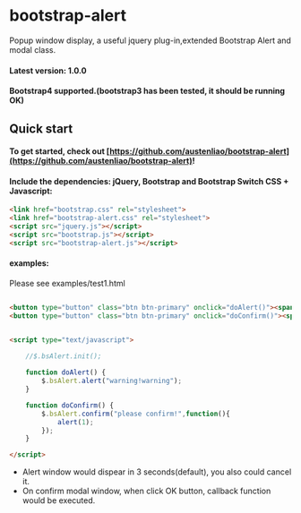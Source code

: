 # bootstrap-alert
Popup window display, a useful jquery plug-in,extended Bootstrap Alert and modal class.
#### Latest version: 1.0.0
#### Bootstrap4 supported.(bootstrap3 has been tested, it should be running OK)

## Quick start
#### To get started, check out [https://github.com/austenliao/bootstrap-alert](https://github.com/austenliao/bootstrap-alert)!
#### Include the dependencies: jQuery, Bootstrap and Bootstrap Switch CSS + Javascript:
``` html
<link href="bootstrap.css" rel="stylesheet">
<link href="bootstrap-alert.css" rel="stylesheet">
<script src="jquery.js"></script>
<script src="bootstrap.js"></script>
<script src="bootstrap-alert.js"></script>
```
#### examples:
Please see examples/test1.html
``` html

<button type="button" class="btn btn-primary" onclick="doAlert()"><span class="fa fa-minus"></span>make Alert</button>
<button type="button" class="btn btn-primary" onclick="doConfirm()"><span class="fa fa-minus"></span>make confirm</button>


<script type="text/javascript">
    
    //$.bsAlert.init();

    function doAlert() {
        $.bsAlert.alert("warning!warning");
    }

    function doConfirm() {
        $.bsAlert.confirm("please confirm!",function(){
            alert(1);
        });
    }

</script>
``` 
* Alert window would dispear in 3 seconds(default), you also could cancel it.
* On confirm modal window, when click OK button, callback function would be executed.